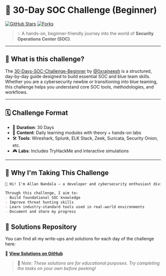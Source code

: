# 🚨 30-Day SOC Challenge (Beginner)  
[![GitHub Stars](https://img.shields.io/github/stars/0xrajneesh/30-Days-SOC-Challenge-Beginner?style=social)](https://github.com/0xrajneesh/30-Days-SOC-Challenge-Beginner)
[![Forks](https://img.shields.io/github/forks/0xrajneesh/30-Days-SOC-Challenge-Beginner?style=social)](https://github.com/0xrajneesh/30-Days-SOC-Challenge-Beginner/fork)

> 💡 A hands-on, beginner-friendly journey into the world of **Security Operations Center (SOC)**.

---

## 🎯 What is this challenge?

The [30-Days-SOC-Challenge-Beginner](https://github.com/0xrajneesh/30-Days-SOC-Challenge-Beginner) by [@0xrajneesh](https://github.com/0xrajneesh) is a structured, day-by-day guide designed to build essential SOC and blue team skills. Whether you are a cybersecurity newbie or transitioning into blue teaming, this challenge helps you understand core SOC tools, methodologies, and workflows.

---

## 🗓️ Challenge Format

- 📆 **Duration**: 30 Days
- 🧩 **Content**: Daily learning modules with theory + hands-on labs
- 🛠️ **Tools**: Wireshark, Splunk, ELK Stack, Zeek, Suricata, Security Onion, etc.
- 🎮 **Labs**: Includes TryHackMe and interactive simulations

---

## 🧠 Why I'm Taking This Challenge

```markdown
👋 Hi! I'm Allan Nandala — a developer and cybersecurity enthusiast diving deeper into the world of blue teaming and incident detection & response.

Through this challenge, I aim to:
- Build foundational SOC knowledge
- Improve threat hunting skills
- Learn industry-standard tools used in real-world environments
- Document and share my progress
```
## 📂 Solutions Repository

You can find all my write-ups and solutions for each day of the challenge here:

📁 **[View Solutions on GitHub](https://github.com/nandala-allan/30-Day-SOC-Challenge-Solutions)**

> 💬 *Note: These solutions are for educational purposes. Try completing the tasks on your own before peeking!*

